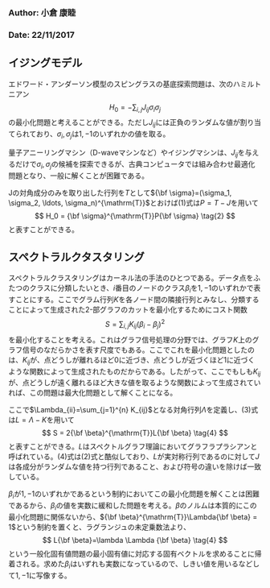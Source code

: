 ### Author: 小倉 康睦
### Date: 22/11/2017

## イジングモデル
エドワード・アンダーソン模型のスピングラスの基底探索問題は、次のハミルトニアン
$$
H_0 = -\sum_{i,j} J_{ij}\sigma_i \sigma_j \tag{1}
$$の最小化問題と考えることができる。ただし$J_{ij}$には正負のランダムな値が割り当てられており、$\sigma_i,\sigma_j$は$1,-1$のいずれかの値を取る。

量子アニーリングマシン（D-waveマシンなど）やイジングマシンは、$J_{ij}$を与えるだけで$\sigma_i, \sigma_j$の候補を探索できるが、古典コンピュータでは組み合わせ最適化問題となり、一般に解くことが困難である。

Jの対角成分のみを取り出した行列を$T$として${\bf \sigma}=(\sigma_1, \sigma_2, \ldots, \sigma_n)^{\mathrm{T}}$とおけば$(1)$式は$P = T-J$を用いて
$$
H_0 = {\bf \sigma}^{\mathrm{T}}P{\bf \sigma} \tag{2}
$$と表すことができる。

## スペクトラルクタスタリング
スペクトラルクラスタリングはカーネル法の手法のひとつである。データ点をふたつのクラスに分類したいとき、$i$番目のノードのクラス$\beta_i$を$1,-1$のいずれかで表すことにする。ここでグラム行列$K$を各ノード間の隣接行列とみなし、分類することによって生成された2-部グラフのカットを最小化するためにコスト関数
$$
S=\sum_{i,j}K_{ij}(\beta_i - \beta_j)^2 \tag{3}
$$を最小化することを考える。これはグラフ信号処理の分野では、グラフ$K$上のグラフ信号のなだらかさを表す尺度でもある。ここでこれを最小化問題としたのは、$K_{ij}$が、点どうしが離れるほど$0$に近づき、点どうしが近づくほど$1$に近づくような関数によって生成されたものだからである。したがって、ここでもしも$K_{ij}$が、点どうしが遠く離れるほど大きな値を取るような関数によって生成されていれば、この問題は最大化問題として解くことになる。

ここで$\Lambda_{ii}=\sum_{j=1}^{n} K_{ij}$となる対角行列$\Lambda$を定義し、$(3)$式は$L=\Lambda-K$を用いて
$$
S = 2{\bf \beta}^{\mathrm{T}}L{\bf \beta} \tag{4}
$$と表すことができる。$L$はスペクトルグラフ理論においてグラフラプラシアンと呼ばれている。$(4)$式は$(2)$式と酷似しており、$L$が実対称行列であるのに対して$J$は各成分がランダムな値を持つ行列であること、および符号の違いを除けば一致している。

$\beta_i$が$1,-1$のいずれかであるという制約においてこの最小化問題を解くことは困難であるから、$\beta_i$の値を実数に緩和した問題を考える。$\beta$のノルムは本質的にこの最小化問題に関係ないから、${\bf \beta}^{\mathrm{T}}\Lambda{\bf \beta} = 1$という制約を置くと、ラグランジュの未定乗数法より、
$$
L{\bf \beta}=\lambda \Lambda {\bf \beta} \tag{4}
$$という一般化固有値問題の最小固有値に対応する固有ベクトルを求めることに帰着される。求めた$\beta_i$はいずれも実数になっているので、しきい値を用いるなどして$1,-1$に写像する。